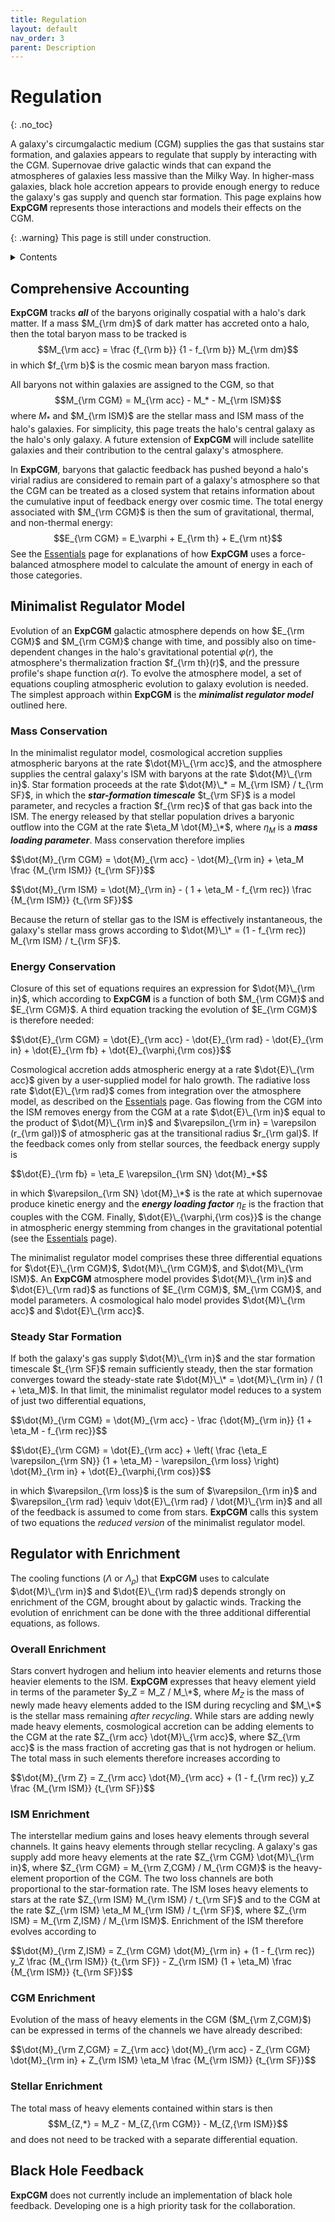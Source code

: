 ```yaml
---
title: Regulation
layout: default
nav_order: 3
parent: Description
---
```


<head>
  <title>MathJax tests</title>

  <script src="https://polyfill.io/v3/polyfill.min.js?features=es6"></script>

  <script>
    MathJax = {
     tex: {
      inlineMath: [['$', '$']],
      displayMath: [ ['$$','$$'], ["\\(","\\)"] ],
      processEscapes: true
      }
     };
  </script>

 <script id="MathJax-script" async
     src="https://cdn.jsdelivr.net/npm/mathjax@3/es5/tex-chtml.js">
  </script>
</head>

# Regulation
{: .no_toc}

A galaxy's circumgalactic medium (CGM) supplies the gas that sustains star formation, and galaxies appears to regulate that supply by interacting with the CGM. Supernovae drive galactic winds that can expand the atmospheres of galaxies less massive than the Milky Way. In higher-mass galaxies, black hole accretion appears to provide enough energy to reduce the galaxy's gas supply and quench star formation. This page explains how **ExpCGM** represents those interactions and models their effects on the CGM.

{: .warning}
This page is still under construction.

<details closed markdown="block">
  <summary>
   Contents
  </summary>
  {: .text-delta}
- TOC
{:toc}  
</details>

## Comprehensive Accounting

**ExpCGM** tracks ***all*** of the baryons originally cospatial with a halo's dark matter. If a mass $M_{\rm dm}$ of dark matter has accreted onto a halo, then the total baryon mass to be tracked is
 $$M_{\rm acc} = \frac {f_{\rm b}} {1 - f_{\rm b}} M_{\rm dm}$$
in which $f_{\rm b}$ is the cosmic mean baryon mass fraction. 

All baryons not within galaxies are assigned to the CGM, so that
  $$M_{\rm CGM} = M_{\rm acc} - M_* - M_{\rm ISM}$$
where $M_*$ and $M_{\rm ISM}$ are the stellar mass and ISM mass of the halo's galaxies. For simplicity, this page treats the halo's central galaxy as the halo's only galaxy. A future extension of **ExpCGM** will include satellite galaxies and their contribution to the central galaxy's atmosphere.

In **ExpCGM**, baryons that galactic feedback has pushed beyond a halo's virial radius are considered to remain part of a galaxy's atmosphere so that the CGM can be treated as a closed system that retains information about the cumulative input of feedback energy over cosmic time. The total energy associated with $M_{\rm CGM}$ is then the sum of gravitational, thermal, and non-thermal energy:
  $$E_{\rm CGM} = E_\varphi + E_{\rm th} + E_{\rm nt}$$
See the [Essentials](Essentials) page for explanations of how **ExpCGM** uses a force-balanced atmosphere model to calculate the amount of energy in each of those categories.  

## Minimalist Regulator Model

Evolution of an **ExpCGM** galactic atmosphere depends on how $E_{\rm CGM}$ and $M_{\rm CGM}$ change with time, and possibly also on time-dependent changes in the halo's gravitational potential $\varphi(r)$, the atmosphere's thermalization fraction $f_{\rm th}(r)$, and the pressure profile's shape function $\alpha(r)$. To evolve the atmosphere model, a set of equations coupling atmospheric evolution to galaxy evolution is needed. The simplest approach within **ExpCGM** is the ***minimalist regulator model*** outlined here.

### Mass Conservation

In the minimalist regulator model, cosmological accretion supplies atmospheric baryons at the rate $\dot{M}\_{\rm acc}$, and the atmosphere supplies the central galaxy's ISM with baryons at the rate $\dot{M}\_{\rm in}$. Star formation proceeds at the rate $\dot{M}\_* = M_{\rm ISM} / t_{\rm SF}$, in which the ***star-formation timescale*** $t_{\rm SF}$ is a model parameter, and recycles a fraction $f_{\rm rec}$ of that gas back into the ISM. The energy released by that stellar population drives a baryonic outflow into the CGM at the rate $\eta_M \dot{M}_\*$, where $\eta_M$ is a ***mass loading parameter***. Mass conservation therefore implies

<p>
  $$\dot{M}_{\rm CGM} = \dot{M}_{\rm acc} - \dot{M}_{\rm in} + \eta_M \frac {M_{\rm ISM}} {t_{\rm SF}}$$
</p>

<p>
  $$\dot{M}_{\rm ISM} = \dot{M}_{\rm in} - ( 1 + \eta_M - f_{\rm rec}) \frac {M_{\rm ISM}} {t_{\rm SF}}$$
</p>

Because the return of stellar gas to the ISM is effectively instantaneous, the galaxy's stellar mass grows according to $\dot{M}\_\* = (1 - f_{\rm rec}) M_{\rm ISM} / t_{\rm SF}$. 

### Energy Conservation

Closure of this set of equations requires an expression for $\dot{M}\_{\rm in}$, which according to **ExpCGM** is a function of both $M_{\rm CGM}$ and $E_{\rm CGM}$. A third equation tracking the evolution of $E_{\rm CGM}$ is therefore needed:

<p>
  $$\dot{E}_{\rm CGM} = \dot{E}_{\rm acc} - \dot{E}_{\rm rad} - \dot{E}_{\rm in} + \dot{E}_{\rm fb} + \dot{E}_{\varphi,{\rm cos}}$$
</p>

Cosmological accretion adds atmospheric energy at a rate $\dot{E}\_{\rm acc}$ given by a user-supplied model for halo growth. The radiative loss rate $\dot{E}\_{\rm rad}$ comes from integration over the atmosphere model, as described on the [Essentials](Essentials) page. Gas flowing from the CGM into the ISM removes energy from the CGM at a rate $\dot{E}\_{\rm in}$ equal to the product of $\dot{M}\_{\rm in}$ and $\varepsilon_{\rm in} = \varepsilon (r_{\rm gal})$ of atmospheric gas at the transitional radius $r_{\rm gal}$. If the feedback comes only from stellar sources, the feedback energy supply is 

<p>
  $$\dot{E}_{\rm fb} = \eta_E \varepsilon_{\rm SN} \dot{M}_*$$
</p>

in which $\varepsilon_{\rm SN} \dot{M}_\*$ is the rate at which supernovae produce kinetic energy and the ***energy loading factor*** $\eta_E$ is the fraction that couples with the CGM. Finally, $\dot{E}\_{\varphi,{\rm cos}}$ is the change in atmospheric energy stemming from changes in the gravitational potential (see the [Essentials](Essentials) page).

The minimalist regulator model comprises these three differential equations for $\dot{E}\_{\rm CGM}$, $\dot{M}\_{\rm CGM}$, and $\dot{M}\_{\rm ISM}$. An **ExpCGM** atmosphere model provides $\dot{M}\_{\rm in}$ and $\dot{E}\_{\rm rad}$ as functions of $E_{\rm CGM}$, $M_{\rm CGM}$, and model parameters. A cosmological halo model provides $\dot{M}\_{\rm acc}$ and $\dot{E}\_{\rm acc}$. 

### Steady Star Formation

If both the galaxy's gas supply $\dot{M}\_{\rm in}$ and the star formation timescale $t_{\rm SF}$ remain sufficiently steady, then the star formation converges toward the steady-state rate $\dot{M}\_\* = \dot{M}\_{\rm in} / (1 + \eta_M)$. In that limit, the minimalist regulator model reduces to a system of just two differential equations,  

<p>
  $$\dot{M}_{\rm CGM} = \dot{M}_{\rm acc} - \frac {\dot{M}_{\rm in}} {1 + \eta_M - f_{\rm rec}}$$
</p>

<p>
  $$\dot{E}_{\rm CGM} = \dot{E}_{\rm acc} + \left( \frac {\eta_E \varepsilon_{\rm SN}} {1 + \eta_M} - \varepsilon_{\rm loss} \right) \dot{M}_{\rm in} + \dot{E}_{\varphi,{\rm cos}}$$
</p>

in which $\varepsilon_{\rm loss}$ is the sum of $\varepsilon_{\rm in}$ and $\varepsilon_{\rm rad} \equiv \dot{E}\_{\rm rad} / \dot{M}\_{\rm in}$ and all of the feedback is assumed to come from stars. **ExpCGM** calls this system of two equations the *reduced version* of the minimalist regulator model.


## Regulator with Enrichment

The cooling functions ($\Lambda$ or $\Lambda_\rho$) that **ExpCGM** uses to calculate $\dot{M}\_{\rm in}$ and $\dot{E}\_{\rm rad}$ depends strongly on enrichment of the CGM, brought about by galactic winds. Tracking the evolution of enrichment can be done with the three additional differential equations, as follows.

### Overall Enrichment

Stars convert hydrogen and helium into heavier elements and returns those heavier elements to the ISM. **ExpCGM** expresses that heavy element yield in terms of the parameter $y_Z = M_Z / M_\*$, where $M_Z$ is the mass of newly made heavy elements added to the ISM during recycling and $M_\*$ is the stellar mass remaining *after recycling*. While stars are adding newly made heavy elements, cosmological accretion can be adding elements to the CGM at the rate $Z_{\rm acc} \dot{M}\_{\rm acc}$, where $Z_{\rm acc}$ is the mass fraction of accreting gas that is not hydrogen or helium. The total mass in such elements therefore increases according to

<p>
  $$\dot{M}_{\rm Z} = Z_{\rm acc} \dot{M}_{\rm acc} + (1 - f_{\rm rec}) y_Z \frac {M_{\rm ISM}} {t_{\rm SF}}$$
</p>

### ISM Enrichment

The interstellar medium gains and loses heavy elements through several channels. It gains heavy elements through stellar recycling. A galaxy's gas supply add more heavy elements at the rate $Z_{\rm CGM} \dot{M}\_{\rm in}$, where $Z_{\rm CGM} = M_{\rm Z,CGM} / M_{\rm CGM}$ is the heavy-element proportion of the CGM. The two loss channels are both proportional to the star-formation rate. The ISM loses heavy elements to stars at the rate $Z_{\rm ISM} M_{\rm ISM} / t_{\rm SF}$ and to the CGM at the rate $Z_{\rm ISM} \eta_M M_{\rm ISM} / t_{\rm SF}$, where $Z_{\rm ISM} = M_{\rm Z,ISM} / M_{\rm ISM}$. Enrichment of the ISM therefore evolves according to 

<p>
  $$\dot{M}_{\rm Z,ISM} = Z_{\rm CGM} \dot{M}_{\rm in} + (1 - f_{\rm rec}) y_Z \frac {M_{\rm ISM}} {t_{\rm SF}} - Z_{\rm ISM} (1 + \eta_M) \frac {M_{\rm ISM}} {t_{\rm SF}}$$
</p>

### CGM Enrichment

Evolution of the mass of heavy elements in the CGM ($M_{\rm Z,CGM}$) can be expressed in terms of the channels we have already described:

<p>
  $$\dot{M}_{\rm Z,CGM} = Z_{\rm acc} \dot{M}_{\rm acc} - Z_{\rm CGM} \dot{M}_{\rm in} + Z_{\rm ISM} \eta_M \frac {M_{\rm ISM}} {t_{\rm SF}}$$
</p>

### Stellar Enrichment

The total mass of heavy elements contained within stars is then
  $$M_{Z,*} = M_Z - M_{Z,{\rm CGM}} - M_{Z,{\rm ISM}}$$
and does not need to be tracked with a separate differential equation.

## Black Hole Feedback

**ExpCGM** does not currently include an implementation of black hole feedback. Developing one is a high priority task for the collaboration.




